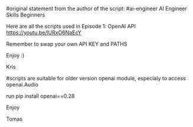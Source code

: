 #original statement from the author of the script:
#ai-engineer
AI Engineer Skills Beginners

Here are all the scripts used in Episode 1: OpenAI API
https://youtu.be/lURxO6NaEcY

Remember to swap your own API KEY and PATHS

Enjoy :)

Kris

#scripts are suitable for older version openai module, especialy to access openai.Audio

run pip install openai==0.28

Enjoy

Tomas